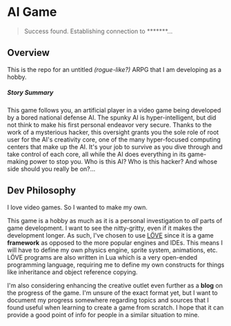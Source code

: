 # AI Game

> Success found. Establishing connection to \*\*\*\*\*\*\*...

## Overview

This is the repo for an untitled *(rogue-like?)* ARPG that I am developing as a hobby.

##### Story Summary

This game follows you, an artificial player in a video game being developed by
a bored national defense AI. The spunky AI is hyper-intelligent, but did not
think to make his first personal endeavor very secure. Thanks to the work of a
mysterious hacker, this oversight grants you the sole role of root user for the
AI's creativity core, one of the many hyper-focused computing centers that make
up the AI. It's your job to survive as you dive through and take control of
each core, all while the AI does everything in its game-making power to stop
you. Who is this AI?  Who is this hacker? And whose side should you really be
on?...

## Dev Philosophy

I love video games. So I wanted to make my own.

This game is a hobby as much as it is a personal investigation to *all* parts
of game development. I want to see the nitty-gritty, even if it makes the
development longer. As such, I've chosen to use [LÖVE](https://love2d.org/)
since it is a game **framework** as opposed to the more popular engines and
IDEs. This means I will have to define my own physics engine, sprite system,
animations, etc. LÖVE programs are also written in Lua which is a very
open-ended programming language, requiring me to define my own constructs for
things like inheritance and object reference copying.

I'm also considering enhancing the creative outlet even further as a **blog**
on the progress of the game. I'm unsure of the exact format yet, but I want to
document my progress somewhere regarding topics and sources that I found useful
when learning to create a game from scratch. I hope that it can provide a
good point of info for people in a similar situation to mine.
